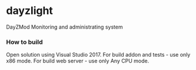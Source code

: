 # dayzlight
DayZMod Monitoring and administrating system

### How to build
Open solution using Visual Studio 2017.
For build addon and tests - use only x86 mode.
For build web server - use only Any CPU mode.